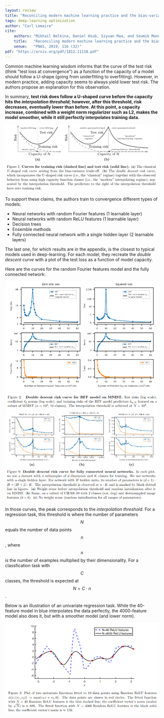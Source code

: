 ```yaml
---
layout: review
title: "Reconciling modern machine learning practice and the bias-variance trade-off"
tags: deep-learning optimization
author: "Carl Lemaire"
cite:
    authors: "Mikhail Belkina, Daniel Hsub, Siyuan Maa, and Soumik Mandal"
    title:   "Reconciling modern machine learning practice and the bias-variance trade-off"
    venue:   "PNAS, 2019, 116 (32)"
pdf: "https://arxiv.org/pdf/1812.11118.pdf"
---
```


Common machine learning wisdom informs that the curve of the test risk (think "test loss at convergence") as a function of the capacity of a model should follow a U-shape (going from underfitting to overfitting). However, in modern practice, adding capacity seems to always yield lower test risk. The authors propose an explanation for this observation.

In summary, **test risk does follow a U-shaped curve before the capacity hits the _interpolation threshold_; however, after this threshold, risk decreases, eventually lower than before. At this point, a capacity increase, combined with a weight norm regularizer such as L2, makes the model smoother, while it still perfectly interpolates training data.**

![](/article/images/double-descent-curve/fig1.png)

To support these claims, the authors train to convergence different types of models:

* Neural networks with random Fourier features (1 learnable layer)
* Neural networks with random ReLU features (1 learnable layer)
* Decision trees
* Ensemble methods
* Fully connected neural network with a single hidden layer (2 learnable layers)

The last one, for which results are in the appendix, is the closest to typical models used in deep-learning. For each model, they recreate the _double descent curve_ with a plot of the test loss as a function of model capacity.

Here are the curves for the random Fourier features model and the fully connected network:

![](/article/images/double-descent-curve/fig2.png)
![](/article/images/double-descent-curve/fig9.png)

In those curves, the peak corresponds to the _interpolation threshold_. For a regression task, this threshold is where the number of parameters $$ N $$ equals the number of data points $$ n $$, where $$ n $$ is the number of examples multiplied by their dimensionality. For a classfication task with $$ C $$ classes, the threshold is expected at $$ N = C \cdot n $$. 

Below is an illustration of an univariate regression task. While the 40-feature model in blue interpolates the data perfectly, the 4000-feature model also does it, but with a smoother model (and lower norm).

![](/article/images/double-descent-curve/fig3.png)

